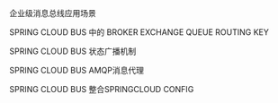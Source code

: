 企业级消息总线应用场景

SPRING CLOUD BUS 中的 BROKER EXCHANGE QUEUE ROUTING KEY

SPRING CLOUD BUS 状态广播机制

SPRING CLOUD BUS AMQP消息代理

SPRING CLOUD BUS 整合SPRINGCLOUD CONFIG